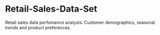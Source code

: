 # Retail-Sales-Data-Set
Retail sales data perfomance analysis: Customer demographics, seasonal trends and product preferences.
